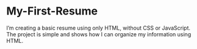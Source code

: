 # My-First-Resume
I’m creating a basic resume using only HTML, without CSS or JavaScript. The project is simple and shows how I can organize my information using HTML. 

